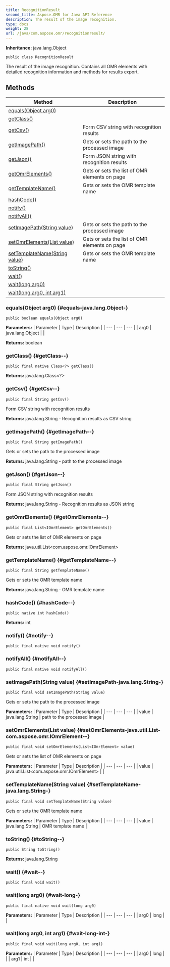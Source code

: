 ```yaml
---
title: RecognitionResult
second_title: Aspose.OMR for Java API Reference
description: The result of the image recognition.
type: docs
weight: 28
url: /java/com.aspose.omr/recognitionresult/
---
```


**Inheritance:**
java.lang.Object
```
public class RecognitionResult
```

The result of the image recognition. Contains all OMR elements with detailed recognition information and methods for results export.
## Methods

| Method | Description |
| --- | --- |
| [equals(Object arg0)](#equals-java.lang.Object-) |  |
| [getClass()](#getClass--) |  |
| [getCsv()](#getCsv--) | Form CSV string with recognition results |
| [getImagePath()](#getImagePath--) | Gets or sets the path to the processed image |
| [getJson()](#getJson--) | Form JSON string with recognition results |
| [getOmrElements()](#getOmrElements--) | Gets or sets the list of OMR elements on page |
| [getTemplateName()](#getTemplateName--) | Gets or sets the OMR template name |
| [hashCode()](#hashCode--) |  |
| [notify()](#notify--) |  |
| [notifyAll()](#notifyAll--) |  |
| [setImagePath(String value)](#setImagePath-java.lang.String-) | Gets or sets the path to the processed image |
| [setOmrElements(List<IOmrElement> value)](#setOmrElements-java.util.List-com.aspose.omr.IOmrElement--) | Gets or sets the list of OMR elements on page |
| [setTemplateName(String value)](#setTemplateName-java.lang.String-) | Gets or sets the OMR template name |
| [toString()](#toString--) |  |
| [wait()](#wait--) |  |
| [wait(long arg0)](#wait-long-) |  |
| [wait(long arg0, int arg1)](#wait-long-int-) |  |
### equals(Object arg0) {#equals-java.lang.Object-}
```
public boolean equals(Object arg0)
```




**Parameters:**
| Parameter | Type | Description |
| --- | --- | --- |
| arg0 | java.lang.Object |  |

**Returns:**
boolean
### getClass() {#getClass--}
```
public final native Class<?> getClass()
```




**Returns:**
java.lang.Class<?>
### getCsv() {#getCsv--}
```
public final String getCsv()
```


Form CSV string with recognition results

**Returns:**
java.lang.String - Recognition results as CSV string
### getImagePath() {#getImagePath--}
```
public final String getImagePath()
```


Gets or sets the path to the processed image

**Returns:**
java.lang.String - path to the processed image
### getJson() {#getJson--}
```
public final String getJson()
```


Form JSON string with recognition results

**Returns:**
java.lang.String - Recognition results as JSON string
### getOmrElements() {#getOmrElements--}
```
public final List<IOmrElement> getOmrElements()
```


Gets or sets the list of OMR elements on page

**Returns:**
java.util.List<com.aspose.omr.IOmrElement>
### getTemplateName() {#getTemplateName--}
```
public final String getTemplateName()
```


Gets or sets the OMR template name

**Returns:**
java.lang.String - OMR template name
### hashCode() {#hashCode--}
```
public native int hashCode()
```




**Returns:**
int
### notify() {#notify--}
```
public final native void notify()
```




### notifyAll() {#notifyAll--}
```
public final native void notifyAll()
```




### setImagePath(String value) {#setImagePath-java.lang.String-}
```
public final void setImagePath(String value)
```


Gets or sets the path to the processed image

**Parameters:**
| Parameter | Type | Description |
| --- | --- | --- |
| value | java.lang.String | path to the processed image |

### setOmrElements(List<IOmrElement> value) {#setOmrElements-java.util.List-com.aspose.omr.IOmrElement--}
```
public final void setOmrElements(List<IOmrElement> value)
```


Gets or sets the list of OMR elements on page

**Parameters:**
| Parameter | Type | Description |
| --- | --- | --- |
| value | java.util.List<com.aspose.omr.IOmrElement> |  |

### setTemplateName(String value) {#setTemplateName-java.lang.String-}
```
public final void setTemplateName(String value)
```


Gets or sets the OMR template name

**Parameters:**
| Parameter | Type | Description |
| --- | --- | --- |
| value | java.lang.String | OMR template name |

### toString() {#toString--}
```
public String toString()
```




**Returns:**
java.lang.String
### wait() {#wait--}
```
public final void wait()
```




### wait(long arg0) {#wait-long-}
```
public final native void wait(long arg0)
```




**Parameters:**
| Parameter | Type | Description |
| --- | --- | --- |
| arg0 | long |  |

### wait(long arg0, int arg1) {#wait-long-int-}
```
public final void wait(long arg0, int arg1)
```




**Parameters:**
| Parameter | Type | Description |
| --- | --- | --- |
| arg0 | long |  |
| arg1 | int |  |

